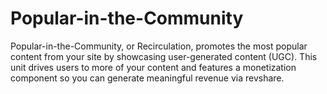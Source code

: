 # Popular-in-the-Community
Popular-in-the-Community, or Recirculation, promotes the most popular content from your site by showcasing user-generated content (UGC). This unit drives users to more of your content and features a monetization component so you can generate meaningful revenue via revshare.